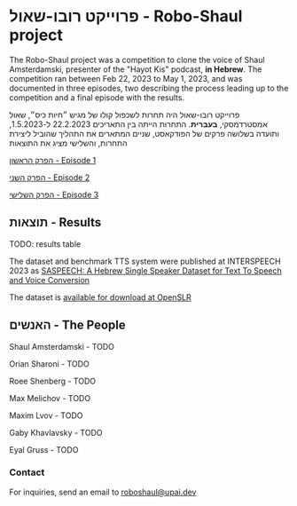 # פרוייקט רובו-שאול - Robo-Shaul project

The Robo-Shaul project was a competition to clone the voice of Shaul Amsterdamski, presenter of the "Hayot Kis" podcast, **in Hebrew**. The competition ran between Feb 22, 2023 to May 1, 2023, and was documented in three episodes, two describing the process leading up to the competition and a final episode with the results.

פרוייקט רובו-שאול היה תחרות לשכפול קולו של מגיש ״חיות כיס״, שאול אמסטרדמסקי, **בעברית**. התחרות הייתה בין התאריכים 22.2.2023 ל-1.5.2023, ותועדה בשלושה פרקים של הפודקאסט, שניים המתארים את התהליך שהוביל ליצירת התחרות, והשלישי מציג את התוצאות

[הפרק הראשון - Episode 1](https://omny.fm/shows/hayot-kiss/257)

[הפרק השני - Episode 2](https://omny.fm/shows/hayot-kiss/258)

[הפרק השלישי - Episode 3](https://omny.fm/shows/hayot-kiss/274)

## תוצאות - Results



TODO: results table

The dataset and benchmark TTS system were published at INTERSPEECH 2023 as [SASPEECH: A Hebrew Single Speaker Dataset for Text To Speech and Voice Conversion](TODO)

The dataset is [available for download at OpenSLR](http://openslr.org/134/)

## האנשים - The People

Shaul Amsterdamski - TODO

Orian Sharoni - TODO

Roee Shenberg - TODO

Max Melichov - TODO

Maxim Lvov - TODO

Gaby Khavlavsky - TODO

Eyal Gruss - TODO

### Contact

For inquiries, send an email to [roboshaul@upai.dev](mailto:roboshaul@upai.dev)